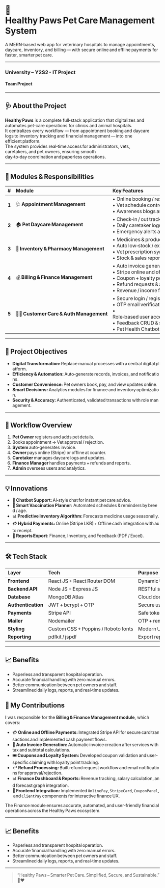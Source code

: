 # 🐾 Healthy Paws Pet Care Management System

A MERN‑based web app for veterinary hospitals to manage appointments, daycare, inventory, and billing — with secure online and offline payments for faster, smarter pet care.

---

### University – Y2S2 - IT Project 
#### Team Project

---

## 🩺 About the Project
**Healthy Paws** is a complete full‑stack application that digitalizes and automates pet‑care operations for clinics and animal hospitals.  
It centralizes every workflow — from appointment booking and daycare logs to inventory tracking and financial management — into one efficient platform.  
The system provides real‑time access for administrators, vets, caretakers, and pet owners, ensuring smooth day‑to‑day coordination and paperless operations.

---

## 🧩 Modules & Responsibilities

| # | Module | Key Features |
|:-:|:--------|:--------------|
| **1** | 🩺 **Appointment Management** | • Online booking / rescheduling / cancellation<br>• Vet schedule control and medical reports (PDF)<br>• Awareness blogs and Ask‑a‑Vet Q&A |
| **2** | 🏠 **Pet Daycare Management** | • Check‑in / out tracking<br>• Daily caretaker logs and status updates<br>• Emergency alerts and review reports|
| **3** | 💊 **Inventory & Pharmacy Management** | • Medicines & product CRUD<br>• Auto low‑stock / expiry alerts<br>• Vet prescription sync<br>• Stock & sales reporting|
| **4** | 💰 **Billing & Finance Management** | • Auto invoice generation<br>• Stripe online and offline cash payments<br>• Coupon + loyalty point system<br>• Refund requests & approval<br>• Revenue / income forecasting|
| **5** | 🧑‍💻 **Customer Care & Auth Management** | • Secure login / register / logout<br>• OTP email verification & password reset<br>• Role‑based user access (Admin / Vet / Caretaker / Owner)<br>• Feedback CRUD & sentiment reports<br>• Pet Health Chatbot|

---

## 🎯 Project Objectives
- **Digital Transformation:** Replace manual processes with a central digital platform.  
- **Efficiency & Automation:** Auto‑generate records, invoices, and notifications.  
- **Customer Convenience:** Pet owners book, pay, and view updates online.  
- **Smart Decisions:** Analytics modules for finance and inventory optimization.  
- **Security & Accuracy:** Authenticated, validated transactions with role management.  

---

## 🔄 Workflow Overview
1. **Pet Owner** registers and adds pet details.  
2. Books appointment → Vet approval / rejection.  
3. **System** auto‑generates invoice.  
4. **Owner** pays online (Stripe) or offline at counter.  
5. **Caretaker** manages daycare logs and updates.  
6. **Finance Manager** handles payments + refunds and reports.  
7. **Admin** oversees users and analytics.  

---

## 💡 Innovations
- 🤖 **Chatbot Support:** AI‑style chat for instant pet care advice.  
- 📅 **Smart Vaccination Planner:** Automated schedules & reminders by breed / age.  
- 📊 **Predictive Inventory Algorithm:** Forecasts medicine usage seasonally.  
- 💳 **Hybrid Payments:** Online (Stripe LKR) + Offline cash integration with auto receipt.  
- 🧾 **Reports Export:** Finance, Inventory, and Feedback (PDF / Excel).  

---

## 🛠️ Tech Stack
| Layer | Tech | Purpose |
|:------|:-----|:--------|
| **Frontend** | React JS + React Router DOM | Dynamic UI & spa routing |
| **Backend API** | Node JS + Express JS | RESTful services |
| **Database** | MongoDB Atlas | Cloud document storage via Mongoose |
| **Authentication** | JWT + bcrypt + OTP | Secure user handling |
| **Payments** | Stripe API | Safe tokenized card payments |
| **Mailer** | Nodemailer | OTP + reminder emails |
| **Styling** | Custom CSS + Poppins / Roboto fonts | Modern UI/UX |
| **Reporting** | pdfkit / jspdf | Export reports & receipts |

---

## 📈 Benefits
- Paperless and transparent hospital operation.  
- Accurate financial handling with zero manual errors.  
- Better communication between pet owners and staff.  
- Streamlined daily logs, reports, and real‑time updates.  

## 💼 My Contributions

I was responsible for the **Billing & Finance Management module**, which covers:

- 💳 **Online and Offline Payments:** Integrated Stripe API for secure card transactions and implemented cash payment flows.  
- 🧾 **Auto Invoice Generation:** Automatic invoice creation after services with tax and subtotal calculations.  
- 🎟️ **Coupons and Loyalty System:** Developed coupon validation and user‑specific claiming with loyalty point tracking.  
- ↩️ **Refund Processing:** Built refund request workflow and email notifications for approval/rejection.  
- 📊 **Finance Dashboard & Reports:** Revenue tracking, salary calculation, and forecast graph integration.  
- 🧩 **Frontend Integration:** Implemented `OnlinePay`, `StripeCard`, `CouponPanel`, and `ClientPay` components for interactive finance UX.  

The Finance module ensures accurate, automated, and user‑friendly financial operations across the Healthy Paws ecosystem.

---

## 📈 Benefits
- Paperless and transparent hospital operation.  
- Accurate financial handling with zero manual errors.  
- Better communication between pet owners and staff.  
- Streamlined daily logs, reports, and real‑time updates.  

---

> “Healthy Paws – Smarter Pet Care. Simplified, Secure, and Sustainable.” 🐶❤️
